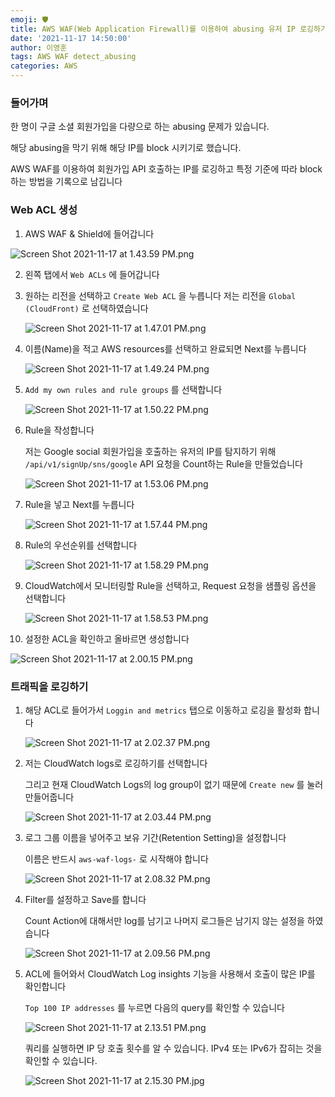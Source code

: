 ```yaml
---
emoji: 🛡️
title: AWS WAF(Web Application Firewall)를 이용하여 abusing 유저 IP 로깅하기
date: '2021-11-17 14:50:00'
author: 이영훈
tags: AWS WAF detect_abusing
categories: AWS
---
```


### 들어가며

한 명이 구글 소셜 회원가입을 다량으로 하는 abusing 문제가 있습니다.

해당 abusing을 막기 위해 해당 IP를 block 시키기로 했습니다.

AWS WAF를 이용하여 회원가입 API 호출하는 IP를 로깅하고 특정 기준에 따라 block하는 방법을 기록으로 남깁니다

### Web ACL 생성

1. AWS WAF & Shield에 들어갑니다

![Screen Shot 2021-11-17 at 1.43.59 PM.png](Screen_Shot_2021-11-17_at_1.43.59_PM.png)

2. 왼쪽 탭에서 `Web ACLs` 에 들어갑니다

3. 원하는 리전을 선택하고 `Create Web ACL` 을 누릅니다 저는 리전을 `Global (CloudFront)` 로 선택하였습니다

   ![Screen Shot 2021-11-17 at 1.47.01 PM.png](Screen_Shot_2021-11-17_at_1.47.01_PM.png)


4. 이름(Name)을 적고 AWS resources를 선택하고 완료되면 Next를 누릅니다

   ![Screen Shot 2021-11-17 at 1.49.24 PM.png](Screen_Shot_2021-11-17_at_1.49.24_PM.png)


5. `Add my own rules and rule groups` 를 선택합니다

   ![Screen Shot 2021-11-17 at 1.50.22 PM.png](Screen_Shot_2021-11-17_at_1.50.22_PM.png)


6. Rule을 작성합니다

   저는 Google social 회원가입을 호출하는 유저의 IP를 탐지하기 위해 `/api/v1/signUp/sns/google` API 요청을 Count하는 Rule을 만들었습니다

   ![Screen Shot 2021-11-17 at 1.53.06 PM.png](Screen_Shot_2021-11-17_at_1.53.06_PM.png)


7. Rule을 넣고 Next를 누릅니다

   ![Screen Shot 2021-11-17 at 1.57.44 PM.png](Screen_Shot_2021-11-17_at_1.57.44_PM.png)

8. Rule의 우선순위를 선택합니다

   ![Screen Shot 2021-11-17 at 1.58.29 PM.png](Screen_Shot_2021-11-17_at_1.58.29_PM.png)


9. CloudWatch에서 모니터링할 Rule을 선택하고, Request 요청을 샘플링 옵션을 선택합니다

   ![Screen Shot 2021-11-17 at 1.58.53 PM.png](Screen_Shot_2021-11-17_at_1.58.53_PM.png)

10. 설정한 ACL을 확인하고 올바르면 생성합니다

   ![Screen Shot 2021-11-17 at 2.00.15 PM.png](Screen_Shot_2021-11-17_at_2.00.15_PM.png)


### 트래픽을 로깅하기

1. 해당 ACL로 들어가서 `Loggin and metrics` 탭으로 이동하고 로깅을 활성화 합니다

   ![Screen Shot 2021-11-17 at 2.02.37 PM.png](Screen_Shot_2021-11-17_at_2.02.37_PM.png)

2. 저는 CloudWatch logs로 로깅하기를 선택합니다

   그리고 현재 CloudWatch Logs의 log group이 없기 때문에 `Create new` 를 눌러 만들어줍니다

   ![Screen Shot 2021-11-17 at 2.03.44 PM.png](Screen_Shot_2021-11-17_at_2.03.44_PM.png)

3. 로그 그룹 이름을 넣어주고 보유 기간(Retention Setting)을 설정합니다

   이름은 반드시 `aws-waf-logs-` 로 시작해야 합니다

   ![Screen Shot 2021-11-17 at 2.08.32 PM.png](Screen_Shot_2021-11-17_at_2.08.32_PM.png)

4. Filter를 설정하고 Save를 합니다

   Count Action에 대해서만 log를 남기고 나머지 로그들은 남기지 않는 설정을 하였습니다

   ![Screen Shot 2021-11-17 at 2.09.56 PM.png](Screen_Shot_2021-11-17_at_2.09.56_PM.png)


5. ACL에 들어와서 CloudWatch Log insights 기능을 사용해서 호출이 많은 IP를 확인합니다

   `Top 100 IP addresses` 를 누르면 다음의 query를 확인할 수 있습니다

   ![Screen Shot 2021-11-17 at 2.13.51 PM.png](Screen_Shot_2021-11-17_at_2.13.51_PM.png)

   쿼리를 실행하면 IP 당 호출 횟수를 알 수 있습니다. IPv4 또는 IPv6가 잡히는 것을 확인할 수 있습니다.

   ![Screen Shot 2021-11-17 at 2.15.30 PM.jpg](Screen_Shot_2021-11-17_at_2.15.30_PM.jpg)
